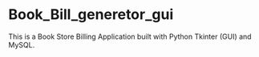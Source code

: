 # Book_Bill_generetor_gui
This is a Book Store Billing Application built with Python Tkinter (GUI) and MySQL.
